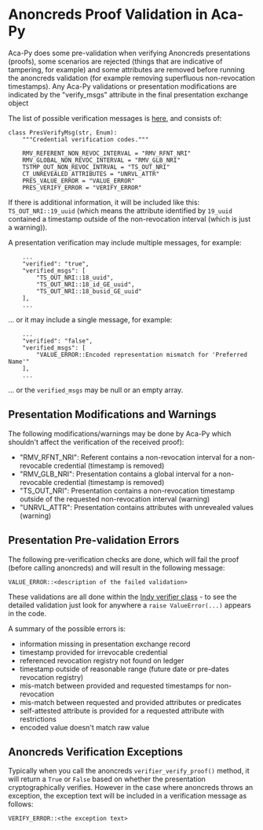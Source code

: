 # Anoncreds Proof Validation in Aca-Py

Aca-Py does some pre-validation when verifying Anoncreds presentations (proofs), some scenarios are rejected (things that are indicative of tampering, for example) and some attributes are removed before running the anoncreds validation (for example removing superfluous non-revocation timestamps).  Any Aca-Py validations or presentation modifications are indicated by the "verify_msgs" attribute in the final presentation exchange object

The list of possible verification messages is [here](https://github.com/hyperledger/aries-cloudagent-python/blob/0.7.5/aries_cloudagent/indy/verifier.py#L24), and consists of:

```
class PresVerifyMsg(str, Enum):
    """Credential verification codes."""

    RMV_REFERENT_NON_REVOC_INTERVAL = "RMV_RFNT_NRI"
    RMV_GLOBAL_NON_REVOC_INTERVAL = "RMV_GLB_NRI"
    TSTMP_OUT_NON_REVOC_INTRVAL = "TS_OUT_NRI"
    CT_UNREVEALED_ATTRIBUTES = "UNRVL_ATTR"
    PRES_VALUE_ERROR = "VALUE_ERROR"
    PRES_VERIFY_ERROR = "VERIFY_ERROR"
```

If there is additional information, it will be included like this:  `TS_OUT_NRI::19_uuid` (which means the attribute identified by `19_uuid` contained a timestamp outside of the non-revocation interval (which is just a warning)).

A presentation verification may include multiple messages, for example:

```
    ...
    "verified": "true",
    "verified_msgs": [
        "TS_OUT_NRI::18_uuid",
        "TS_OUT_NRI::18_id_GE_uuid",
        "TS_OUT_NRI::18_busid_GE_uuid"
    ],
    ...
```

... or it may include a single message, for example:

```
    ...
    "verified": "false",
    "verified_msgs": [
        "VALUE_ERROR::Encoded representation mismatch for 'Preferred Name'"
    ],
    ...
```

... or the `verified_msgs` may be null or an empty array.

## Presentation Modifications and Warnings

The following modifications/warnings may be done by Aca-Py which shouldn't affect the verification of the received proof):

- "RMV_RFNT_NRI":  Referent contains a non-revocation interval for a non-revocable credential (timestamp is removed)
- "RMV_GLB_NRI":  Presentation contains a global interval for a non-revocable credential (timestamp is removed)
- "TS_OUT_NRI":  Presentation contains a non-revocation timestamp outside of the requested non-revocation interval (warning)
- "UNRVL_ATTR":  Presentation contains attributes with unrevealed values (warning)

## Presentation Pre-validation Errors

The following pre-verification checks are done, which will fail the proof (before calling anoncreds) and will result in the following message:

```
VALUE_ERROR::<description of the failed validation>
```

These validations are all done within the [Indy verifier class](https://github.com/hyperledger/aries-cloudagent-python/blob/0.7.5/aries_cloudagent/indy/verifier.py) - to see the detailed validation just look for anywhere a `raise ValueError(...)` appears in the code.

A summary of the possible errors is:

- information missing in presentation exchange record
- timestamp provided for irrevocable credential
- referenced revocation registry not found on ledger
- timestamp outside of reasonable range (future date or pre-dates revocation registry)
- mis-match between provided and requested timestamps for non-revocation
- mis-match between requested and provided attributes or predicates
- self-attested attribute is provided for a requested attribute with restrictions
- encoded value doesn't match raw value

## Anoncreds Verification Exceptions

Typically when you call the anoncreds `verifier_verify_proof()` method, it will return a `True` or `False` based on whether the presentation cryptographically verifies.  However in the case where anoncreds throws an exception, the exception text will be included in a verification message as follows:

```
VERIFY_ERROR::<the exception text>
```

